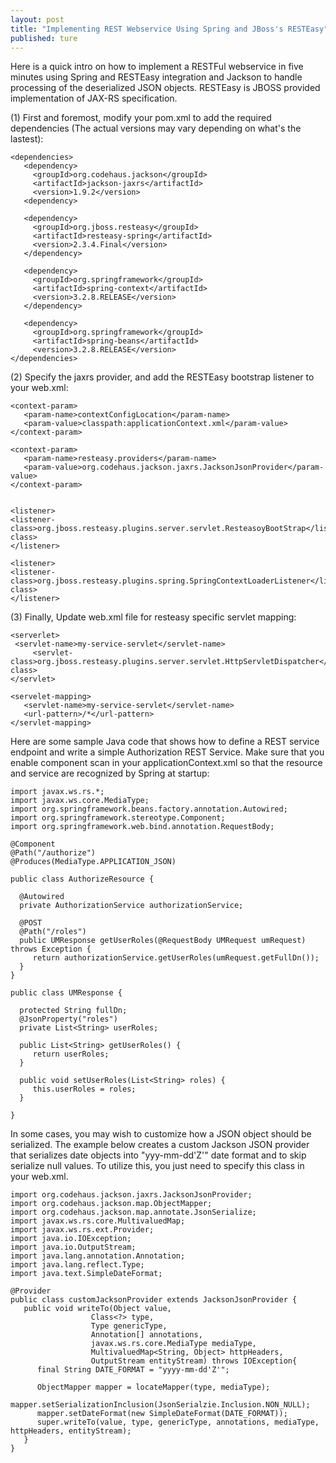 ```yaml
---
layout: post
title: "Implementing REST Webservice Using Spring and JBoss's RESTEasy"
published: ture
---
```


Here is a quick intro on how to implement a RESTFul webservice in five minutes using Spring and RESTEasy integration and Jackson to handle processing of the deserialized JSON objects.
RESTEasy is JBOSS provided implementation of JAX-RS specification. 

(1) First and foremost, modify your pom.xml to add the required dependencies (The actual versions may vary depending on what's the lastest):

    <dependencies>
       <dependency>
         <groupId>org.codehaus.jackson</groupId>
         <artifactId>jackson-jaxrs</artifactId>
         <version>1.9.2</version>
       <dependency>

       <dependency>
         <groupId>org.jboss.resteasy</groupId>
         <artifactId>resteasy-spring</artifactId>
         <version>2.3.4.Final</version>
       </dependency>

       <dependency>
         <groupId>org.springframework</groupId>
         <artifactId>spring-context</artifactId>
         <version>3.2.8.RELEASE</version>
       </dependency>
      
       <dependency>
         <groupId>org.springframework</groupId>
         <artifactId>spring-beans</artifactId>
         <version>3.2.8.RELEASE</version>
    </dependencies>

(2) Specify the jaxrs provider, and add the RESTEasy bootstrap listener to your web.xml:


    <context-param>
       <param-name>contextConfigLocation</param-name>
       <param-value>classpath:applicationContext.xml</param-value>
    </context-param>

    <context-param>
       <param-name>resteasy.providers</param-name>
       <param-value>org.codehaus.jackson.jaxrs.JacksonJsonProvider</param-value>
    </context-param>


    <listener>
 	<listener-class>org.jboss.resteasy.plugins.server.servlet.ResteasoyBootStrap</listener-class>
    </listener>

    <listener>
	<listener-class>org.jboss.resteasy.plugins.spring.SpringContextLoaderListener</listener-class>
    </listener>


(3) Finally, Update web.xml file for resteasy specific servlet mapping:

    <serverlet>
	 <servlet-name>my-service-servlet</servlet-name>
         <servlet-class>org.jboss.resteasy.plugins.server.servlet.HttpServletDispatcher</servlet-class>
    </servlet>

    <servelet-mapping>
       <servlet-name>my-service-servlet</servlet-name>
       <url-pattern>/*</url-pattern>
    </servlet-mapping>



Here are some sample Java code that shows how to define a REST service endpoint and write a simple Authorization REST Service. Make sure that you enable component scan in your applicationContext.xml so that the resource and service are recognized by Spring at startup:



    import javax.ws.rs.*;
    import javax.ws.core.MediaType;
    import org.springframework.beans.factory.annotation.Autowired;
    import org.springframework.stereotype.Component;
    import org.springframework.web.bind.annotation.RequestBody;

    @Component
    @Path("/authorize")
    @Produces(MediaType.APPLICATION_JSON)

    public class AuthorizeResource {

      @Autowired
      private AuthorizationService authorizationService;
  
      @POST
      @Path("/roles")
      public UMResponse getUserRoles(@RequestBody UMRequest umRequest) throws Exception {
         return authorizationService.getUserRoles(umRequest.getFullDn());
      }
    }

    public class UMResponse {

      protected String fullDn;
      @JsonProperty("roles")
      private List<String> userRoles;

      public List<String> getUserRoles() {
         return userRoles;
      }
  
      public void setUserRoles(List<String> roles) {
         this.userRoles = roles;
      }

    }

In some cases, you may wish to customize how a JSON object should be serialized. 
The example below creates a custom Jackson JSON provider that serializes date objects into "yyy-mm-dd'Z'" date format and to skip serialize null values. To utilize this, you just need to specify this class in your web.xml.


    import org.codehaus.jackson.jaxrs.JacksonJsonProvider;
    import org.codehaus.jackson.map.ObjectMapper;
    import org.codehaus.jackson.map.annotate.JsonSerialize;
    import javax.ws.rs.core.MultivaluedMap;
    import javax.ws.rs.ext.Provider;
    import java.io.IOException;
    import java.io.OutputStream;
    import java.lang.annotation.Annotation;
    import java.lang.reflect.Type;
    import java.text.SimpleDateFormat;

    @Provider
    public class customJacksonProvider extends JacksonJsonProvider {
       public void writeTo(Object value,
                      Class<?> type,
                      Type genericType,
                      Annotation[] annotations,
                      javax.ws.rs.core.MediaType mediaType,
                      MultivaluedMap<String, Object> httpHeaders,
                      OutputStream entityStream) throws IOException{
          final String DATE_FORMAT = "yyyy-mm-dd'Z'";
  
          ObjectMapper mapper = locateMapper(type, mediaType);
          mapper.setSerializationInclusion(JsonSerialzie.Inclusion.NON_NULL);
          mapper.setDateFormat(new SimpleDateFormat(DATE_FORMAT));
          super.writeTo(value, type, genericType, annotations, mediaType, httpHeaders, entityStream);
       }
    }   
 
     